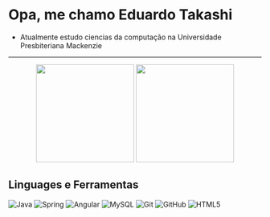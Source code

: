# Opa, me chamo Eduardo Takashi

- Atualmente estudo ciencias da computação na Universidade Presbiteriana Mackenzie

---

<div align="center">
  <img height="195px" src="https://github-readme-stats.vercel.app/api?username=EduTakashi&show_icons=true&theme=dracula&include_all_commits=true&count_private=true&icon_color=2FC18C&title_color=2FC18C&bg_color=1A1D21"/>
<img height="195px" src="https://github-readme-stats.vercel.app/api/top-langs/?username=EduTakashi&layout=compact&title_color=80F7D4&text_color=fff&bg_color=0d1117&border_color=fff0" />
</div>


## Linguages e Ferramentas

![Java](https://img.shields.io/badge/java-%23ED8B00.svg?style=for-the-badge&logo=openjdk&logoColor=white)
![Spring](https://img.shields.io/badge/spring-%236DB33F.svg?style=for-the-badge&logo=spring&logoColor=white)
![Angular](https://img.shields.io/badge/angular-%23DD0031.svg?style=for-the-badge&logo=angular&logoColor=white)
![MySQL](https://img.shields.io/badge/mysql-%2300f.svg?style=for-the-badge&logo=mysql&logoColor=white)
![Git](https://img.shields.io/badge/git-%23F05033.svg?style=for-the-badge&logo=git&logoColor=white)
![GitHub](https://img.shields.io/badge/github-%23121011.svg?style=for-the-badge&logo=github&logoColor=white)
![HTML5](https://img.shields.io/badge/html5-%23E34F26.svg?style=for-the-badge&logo=html5&logoColor=white)

